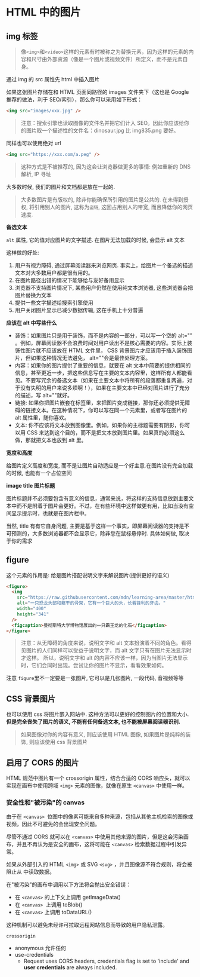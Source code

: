 # HTML 中的图片

## img 标签

> 像`<img>`和`<video>`这样的元素有时被称之为替换元素，因为这样的元素的内容和尺寸由外部资源（像是一个图片或视频文件）所定义，而不是元素自身。

通过 img 的 src 属性先 html 中插入图片

如果这张图片存储在和 HTML 页面同路径的 images 文件夹下（这也是 Google 推荐的做法，利于 SEO/索引），那么你可以采用如下形式：

```html
<img src="images/xxx.jpg" />
```

> 注意：搜索引擎也读取图像的文件名并把它们计入 SEO。因此你应该给你的图片取一个描述性的文件名：dinosaur.jpg 比 img835.png 要好。

同样也可以使用绝对 url

```html
<img src="https://xxx.com/a.peg" />
```

> 这种方式是不被推荐的, 因为这会让浏览器做更多的事情: 例如重新的 DNS 解析, IP 寻址

大多数时候, 我们的图片和文档都是放在一起的.

> 大多数图片是有版权的, 除非你能确保所引用的图片是公共的. 在未得到授权, 将引用别人的图片, 这称为`盗链`, 这回占用别人的带宽, 而且降低你的网页速度.

**备选文本**

`alt` 属性, 它的值对应图片的文字描述. 在图片无法加载的时候, 会显示 alt 文本

这样做的好处:

1. 用户有视力障碍, 通过屏幕阅读器来浏览网页. 事实上，给图片一个备选的描述文本对大多数用户都是很有用的。
2. 在图片路径出错的情况下能够给与友好备用显示
3. 浏览器不支持图片情况下, 某些用户仍然在使用纯文本浏览器, 这些浏览器会把图片替换为文本
4. 提供一些文字描述给搜索引擎使用
5. 用户关闭图片显示已减少数据传输, 这在手机上十分普遍

**应该在 alt 中写些什么**

- 装饰：如果图片只是用于装饰，而不是内容的一部分，可以写一个空的 alt="" 。例如，屏幕阅读器不会浪费时间对用户读出不是核心需要的内容。实际上装饰性图片就不应该放在 HTML 文件里， CSS 背景图片才应该用于插入装饰图片，但如果这种情况无法避免， alt=""会是最佳处理方案。
- 内容：如果你的图片提供了重要的信息，就要在 alt 文本中简要的提供相同的信息，甚至更近一步，把这些信息写在主要的文本内容里，这样所有人都能看见。不要写冗余的备选文本（如果在主要文本中将所有的段落都重复两遍，对于没有失明的用户来说多烦啊！），如果在主要文本中已经对图片进行了充分的描述，写 alt=""就好。
- 链接: 如果你把图片嵌套在<a>标签里，来把图片变成链接，那你还必须提供无障碍的链接文本。在这种情况下，你可以写在同一个<a>元素里，或者写在图片的 alt 属性里，随你喜欢。
- 文本: 你不应该将文本放到图像里。例如，如果你的主标题需要有阴影，你可以用 CSS 来达到这个目的，而不是把文本放到图片里。如果真的必须这么做，那就把文本也放到 alt 里。

**宽度和高度**

给图片定义高度和宽度, 而不是让图片自动适应是一个好主意.在图片没有完全加载的时候, 也能有一个占位空间

**image title 图片标题**

图片标题并不必须要包含有意义的信息，通常来说，将这样的支持信息放到主要文本中而不是附着于图片会更好。不过，在有些环境中这样做更有用，比如当没有空间显示提示时，也就是在图片栏中。

当然, title 有有它自身问题, 主要是基于这样一个事实，即屏幕阅读器的支持是不可预测的，大多数浏览器都不会显示它，除非您在鼠标悬停时. 具体如何做, 取决于你的需求

## figure

这个元素的作用是: 给是图片搭配说明文字来解说图片(提供更好的语义)

```html
<figure>
  <img
    src="https://raw.githubusercontent.com/mdn/learning-area/master/html/multimedia-and-embedding/images-in-html/dinosaur_small.jpg"
    alt="一只恐龙头部和躯干的骨架，它有一个巨大的头，长着锋利的牙齿。"
    width="400"
    height="341"
  />
  <figcaption>曼彻斯特大学博物馆展出的一只霸王龙的化石</figcaption>
</figure>
```

> 注意：从无障碍的角度来说，说明文字和 alt 文本扮演着不同的角色。看得见图片的人们同样可以受益于说明文字，而 alt 文字只有在图片无法显示时才这样。 所以，说明文字和 alt 的内容不应该一样，因为当图片无法显示时，它们会同时出现。尝试让你的图片不显示，看看效果如何。

注意 `figure`里不一定要是一张图片, 它可以是几张图片, 一段代码, 音视频等等

## CSS 背景图片

也可以使用 css 将图片嵌入网站中. 这种方法可以更好的控制图片的位置和大小. **但是完全丧失了图片的语义, 不能有任何备选文本, 也不能被屏幕阅读器识别.**

> 如果图像对你的内容有意义, 则应该使用 HTML 图像, 如果图片是纯粹的装饰, 则应该使用 css 背景图片

## 启用了 CORS 的图片

HTML 规范中图片有一个 crossorigin 属性，结合合适的 CORS 响应头，就可以实现在画布中使用跨域 `<img>` 元素的图像，就像在原生 `<canvas>` 中使用一样。

### 安全性和"被污染"的 canvas

由于在 `<canvas> `位图中的像素可能来自多种来源，包括从其他主机检索的图像或视频，因此不可避免的会出现安全问题。

尽管不通过 CORS 就可以在 `<canvas>` 中使用其他来源的图片，但是这会污染画布，并且不再认为是安全的画布，这将可能在 `<canvas>` 检索数据过程中引发异常。

如果从外部引入的 HTML `<img>` 或 SVG `<svg>` ，并且图像源不符合规则，将会被阻止从 <canvas> 中读取数据。

在"被污染"的画布中调用以下方法将会抛出安全错误：

- 在 `<canvas>` 的上下文上调用 getImageData()
- 在 `<canvas> `上调用 toBlob()
- 在 `<canvas>` 上调用 toDataURL()

这种机制可以避免未经许可拉取远程网站信息而导致的用户隐私泄露。

`crossorigin`

- anonymous 允许任何
- use-credentials
  - Request uses CORS headers, credentials flag is set to 'include' and **user credentials** are always included.

